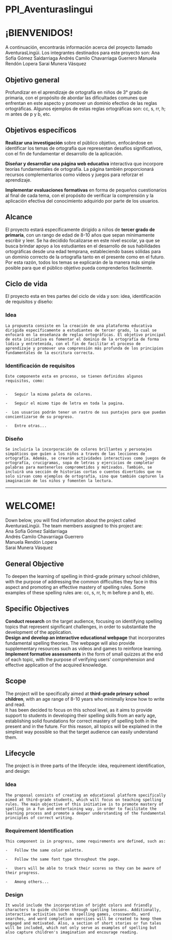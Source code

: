 # PPI_Aventuraslingui
# ¡BIENVENIDOS!
A continuación, encontrarás información acerca del proyecto llamado AventurasLingüi. Los integrantes destinados para este proyecto son:
Ana Sofía Gómez Saldarriaga
Andrés Camilo Chavarriaga Guerrero
Manuela Rendón Lopera
Sarai Munera Vásquez

## Objetivo general  
Profundizar en el aprendizaje de ortografía en niños de 3° grado de primaria, con el propósito de abordar las dificultades comunes que enfrentan en este aspecto y promover un dominio efectivo de las reglas ortográficas. Algunos ejemplos de estas reglas ortográficas son: cc, s, rr, h; m antes de p y b, etc.

## Objetivos específicos  

  **Realizar una investigación** sobre el público objetivo, enfocándose en identificar los temas de ortografía que representan desafíos significativos, con el fin de fundamentar el desarrollo de la aplicación.  
    

  

  **Diseñar y desarrollar una página web educativa** interactiva que incorpore teorías fundamentales de ortografía. La página también proporcionará recursos complementarios como videos y juegos para reforzar el aprendizaje.  
    

  

  **Implementar evaluaciones formativas** en forma de pequeños cuestionarios al final de cada tema, con el propósito de verificar la comprensión y la aplicación efectiva del conocimiento adquirido por parte de los usuarios.
## Alcance

El proyecto estará específicamente dirigido a niños de **tercer grado de primaria**, con un rango de edad de 8-10 años que sepan mínimamente escribir y leer.
Se ha decidido focalizarse en este nivel escolar, ya que se busca brindar apoyo a los estudiantes en el desarrollo de sus habilidades ortográficas desde una edad temprana, estableciendo bases sólidas para un dominio correcto de la ortografía tanto en el presente como en el futuro. Por esta razón, todos los temas se explicarán de la manera más simple posible para que el público objetivo pueda comprenderlos fácilmente.

## Ciclo de vida 
El proyecto esta en tres partes del ciclo de vida y son: idea, identificación de requisitos y diseño:
### Idea  
    La propuesta consiste en la creación de una plataforma educativa dirigida específicamente a estudiantes de tercer grado, la cual se enfocará en la enseñanza de reglas ortográficas. El objetivo principal de esta iniciativa es fomentar el dominio de la ortografía de forma lúdica y entretenida, con el fin de facilitar el proceso de aprendizaje y promover una comprensión más profunda de los principios fundamentales de la escritura correcta.  
  
### Identificación de requisitos  
    Este componente esta en proceso, se tienen definidos algunos requisitos, como:  
  

    -   Seguir la misma paleta de colores.  
    
    -   Seguir el mismo tipo de letra en toda la pagina.  
    
    -  Los usuarios podrán tener un rastro de sus puntajes para que puedan concientizarse de su progreso.  
    
    -   Entre otras...

### Diseño  
    Se incluiría la incorporación de colores brillantes y personajes simpáticos que guíen a los niños a través de las lecciones de ortografía. Además, se crearán actividades interactivas como juegos de ortografía, crucigramas, sopa de letras y ejercicios de completar palabras para mantenerlos comprometidos y motivados. También, se incluirá una sección de historias cortas o cuentos divertidos que no solo sirvan como ejemplos de ortografía, sino que también capturen la imaginación de los niños y fomenten la lectura.
    
---
# WELCOME!  
Down below, you will find information about the project called AventurasLingüi. The team members assigned to this project are:  
Ana Sofía Gómez Saldarriaga  
Andrés Camilo Chavarriaga Guerrero  
Manuela Rendón Lopera  
Sarai Munera Vásquez  
## General Objective  
To deepen the learning of spelling in third-grade primary school children, with the purpose of addressing the common difficulties they face in this aspect and promoting an effective mastery of spelling rules. Some examples of these spelling rules are: cc, s, rr, h; m before p and b, etc.  
## Specific Objectives  
**Conduct research** on the target audience, focusing on identifying spelling topics that represent significant challenges, in order to substantiate the development of the application.  
**Design and develop an interactive educational webpage** that incorporates fundamental spelling theories. The webpage will also provide supplementary resources such as videos and games to reinforce learning.  
**Implement formative assessments** in the form of small quizzes at the end of each topic, with the purpose of verifying users' comprehension and effective application of the acquired knowledge.  
## Scope  
The project will be specifically aimed at **third-grade primary school children**, with an age range of 8-10 years who minimally know how to write and read.  
It has been decided to focus on this school level, as it aims to provide support to students in developing their spelling skills from an early age, establishing solid foundations for correct mastery of spelling both in the present and in the future. For this reason, all topics will be explained in the simplest way possible so that the target audience can easily understand them.  
## Lifecycle  
The project is in three parts of the lifecycle: idea, requirement identification, and design:  
### Idea  
    The proposal consists of creating an educational platform specifically aimed at third-grade students, which will focus on teaching spelling rules. The main objective of this initiative is to promote mastery of spelling in a fun and entertaining way, in order to facilitate the learning process and promote a deeper understanding of the fundamental principles of correct writing.  
### Requirement Identification  
    This component is in progress, some requirements are defined, such as:  

    -   Follow the same color palette.  
    
    -   Follow the same font type throughout the page.  
    
    -   Users will be able to track their scores so they can be aware of their progress.  
    
    -   Among others...  
    

### Design  
    It would include the incorporation of bright colors and friendly characters to guide children through spelling lessons. Additionally, interactive activities such as spelling games, crosswords, word searches, and word completion exercises will be created to keep them engaged and motivated. Also, a section of short stories or fun tales will be included, which not only serve as examples of spelling but also capture children's imagination and encourage reading.
